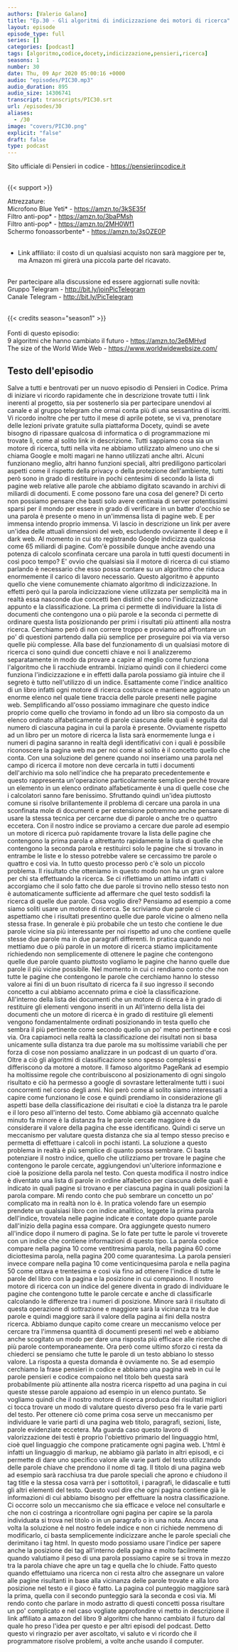 ```yaml
---
authors: [Valerio Galano]
title: "Ep.30 - Gli algoritmi di indicizzazione dei motori di ricerca"
layout: episode
episode_type: full
series: []
categories: [podcast]
tags: [algoritmo,codice,docety,indicizzazione,pensieri,ricerca]
seasons: 1
number: 30
date: Thu, 09 Apr 2020 05:00:16 +0000
audio: "episodes/PIC30.mp3"
audio_duration: 895
audio_size: 14306741
transcript: transcripts/PIC30.srt
url: /episodes/30
aliases: 
  - /30
image: "covers/PIC30.png"
explicit: "false"
draft: false
type: podcast
---
```

Sito ufficiale di Pensieri in codice - <a href="https://pensieriincodice.it" rel="noopener">https://pensieriincodice.it</a> <br />
<br />


{{< support >}}

Attrezzature:<br />
Microfono Blue Yeti* - <a href="https://amzn.to/3kSE35f" rel="noopener">https://amzn.to/3kSE35f</a>  <br />
Filtro anti-pop* - <a href="https://amzn.to/3baPMsh" rel="noopener">https://amzn.to/3baPMsh</a>  <br />
Filtro anti-pop* - <a href="https://amzn.to/2MH0Wf1" rel="noopener">https://amzn.to/2MH0Wf1</a>  <br />
Schermo fonoassorbente* - <a href="https://amzn.to/3sOZE0P" rel="noopener">https://amzn.to/3sOZE0P</a> <br />
<br />
* Link affiliato: il costo di un qualsiasi acquisto non sarà maggiore per te, ma Amazon mi girerà una piccola parte del ricavato. <br />
<br />
Per partecipare alla discussione ed essere aggiornati sulle novità:<br />
Gruppo Telegram - <a href="http://bit.ly/joinPicTelegram" rel="noopener">http://bit.ly/joinPicTelegram</a> <br />
Canale Telegram - <a href="http://bit.ly/PicTelegram" rel="noopener">http://bit.ly/PicTelegram</a> <br />
<br />


{{< credits season="season1" >}}<br />
<br />
Fonti di questo episodio:<br />
9 algoritmi che hanno cambiato il futuro - <a href="https://amzn.to/3e6MHvd" rel="noopener">https://amzn.to/3e6MHvd</a>  <br />
The size of the World Wide Web - <a href="https://www.worldwidewebsize.com/" rel="noopener">https://www.worldwidewebsize.com/</a>

<!-- more -->

## Testo dell'episodio

Salve a tutti e bentrovati per un nuovo episodio di Pensieri in Codice.
Prima di iniziare vi ricordo rapidamente che in descrizione trovate tutti i link
inerenti al progetto, sia per sostenerlo sia per partecipare unendovi al canale e
al gruppo telegram che ormai conta più di una sessantina di iscritti.
Vi ricordo inoltre che per tutto il mese di aprile potete, se vi va, prenotare delle
lezioni private gratuite sulla piattaforma Docety, quindi se avete
bisogno di ripassare qualcosa di informatica o di programmazione mi
trovate lì, come al solito link in descrizione.
Tutti sappiamo cosa sia un motore di ricerca, tutti nella vita ne abbiamo
utilizzato almeno uno che si chiama Google e molti magari ne hanno utilizzati
anche altri. Alcuni funzionano meglio, altri hanno
funzioni speciali, altri prediligono particolari aspetti come il rispetto
della privacy o della protezione dell'ambiente, tutti però sono in grado
di restituire in pochi centesimi di secondo la lista di pagine web relative
alle parole che abbiamo digitato scavando in archivi di miliardi di
documenti. E come possono fare una cosa del genere?
Di certo non possiamo pensare che basti solo avere centinaia di server
potentissimi sparsi per il mondo per essere in grado di verificare in un
batter d'occhio se una parola è presente o meno in un'immensa lista di pagine web.
E per immensa intendo proprio immensa. Vi lascio in descrizione un link per
avere un'idea delle attuali dimensioni del web, escludendo ovviamente il deep e
il dark web. Al momento in cui sto registrando Google indicizza qualcosa
come 65 miliardi di pagine. Com'è possibile dunque anche avendo una
potenza di calcolo sconfinata cercare una parola in tutti questi documenti in
così poco tempo? E' ovvio che qualsiasi sia il motore di ricerca di cui stiamo
parlando è necessario che esso possa contare su un algoritmo che riduca
enormemente il carico di lavoro necessario.
Questo algoritmo è appunto quello che viene comunemente chiamato algoritmo di
indicizzazione. In effetti però qui la parola indicizzazione viene utilizzata
per semplicità ma in realtà essa nasconde due concetti ben distinti che
sono l'indicizzazione appunto e la classificazione. La prima ci permette di
individuare la lista di documenti che contengono una o più parole e la seconda
ci permette di ordinare questa lista posizionando per primi i risultati più
attinenti alla nostra ricerca. Cerchiamo però di non correre troppo e
proviamo ad affrontare un po' di questioni partendo dalla più semplice per
proseguire poi via via verso quelle più complesse.
Alla base del funzionamento di un qualsiasi motore di ricerca ci sono
quindi due concetti chiave e noi li analizzeremo separatamente in modo da
provare a capire al meglio come funziona l'algoritmo che li racchiude
entrambi. Iniziamo quindi con il chiederci come
funziona l'indicizzazione e in effetti dalla parola possiamo già intuire che il
segreto è tutto nell'utilizzo di un indice. Esattamente come l'indice
analitico di un libro infatti ogni motore di ricerca costruisce e mantiene
aggiornato un enorme elenco nel quale tiene traccia delle parole presenti
nelle pagine web. Semplificando all'osso possiamo immaginare che questo indice
proprio come quello che troviamo in fondo ad un libro sia composto da un
elenco ordinato alfabeticamente di parole ciascuna delle quali è seguita dal
numero di ciascuna pagina in cui la parola è presente.
Ovviamente rispetto ad un libro per un motore di ricerca la lista sarà
enormemente lunga e i numeri di pagina saranno in realtà degli identificativi
con i quali è possibile riconoscere la pagina web ma per noi come al solito è
il concetto quello che conta. Con una soluzione del genere quando noi
inseriamo una parola nel campo di ricerca il motore non deve cercarla in tutti i
documenti dell'archivio ma solo nell'indice che ha preparato precedentemente
e questo rappresenta un'operazione particolarmente semplice perché trovare
un elemento in un elenco ordinato alfabeticamente è una di quelle cose
che i calcolatori sanno fare benissimo. Sfruttando quindi un'idea piuttosto
comune si risolve brillantemente il problema di cercare una parola in una
sconfinata mole di documenti e per estensione potremmo anche pensare di
usare la stessa tecnica per cercarne due di parole o anche tre o quattro eccetera.
Con il nostro indice se proviamo a cercare due parole ad esempio un motore di
ricerca può rapidamente trovare la lista delle pagine che contengono la prima
parola e altrettanto rapidamente la lista di quelle che contengono la
seconda parola e restituirci solo le pagine che si trovano in entrambe le
liste e lo stesso potrebbe valere se cercassimo tre parole o quattro e così via.
In tutto questo processo però c'è solo un piccolo problema. Il risultato che
otteniamo in questo modo non ha un gran valore per chi sta effettuando la ricerca.
Se ci riflettiamo un attimo infatti ci accorgiamo che il solo fatto che due
parole si trovino nello stesso testo non è automaticamente sufficiente ad
affermare che quel testo soddisfi la ricerca di quelle due parole.
Cosa voglio dire? Pensiamo ad esempio a come siamo soliti usare un motore di
ricerca. Se scriviamo due parole ci aspettiamo che i risultati presentino
quelle due parole vicine o almeno nella stessa frase. In generale è più probabile
che un testo che contiene le due parole vicine sia più interessante per noi
rispetto ad uno che contiene quelle stesse due parole ma in due paragrafi
differenti. In pratica quando noi mettiamo due o più parole in un motore
di ricerca stiamo implicitamente richiedendo non semplicemente di ottenere
le pagine che contengono quelle due parole quanto piuttosto vogliamo le
pagine che hanno quelle due parole il più vicine possibile.
Nel momento in cui ci rendiamo conto che non tutte le pagine che contengono le
parole che cerchiamo hanno lo stesso valore ai fini di un buon risultato di
ricerca fa il suo ingresso il secondo concetto a cui abbiamo accennato prima e
cioè la classificazione. All'interno della lista dei documenti che un motore
di ricerca è in grado di restituire gli elementi vengono inseriti in un
All'interno della lista dei documenti che un motore di ricerca è in grado di
restituire gli elementi vengono fondamentalmente ordinati posizionando
in testa quello che sembra il più pertinente come secondo quello un po'
meno pertinente e così via. Ora capiamoci nella realtà la classificazione
dei risultati non si basa unicamente sulla distanza tra due parole ma su
moltissime variabili che per forza di cose non possiamo analizzare in un
podcast di un quarto d'ora. Oltre a ciò gli algoritmi di
classificazione sono spesso complessi e differiscono da motore a motore. Il famoso
algoritmo PageRank ad esempio ha moltissime regole che contribuiscono al
posizionamento di ogni singolo risultato e ciò ha permesso a google di
sovrastare letteralmente tutti i suoi concorrenti nel corso degli anni.
Noi però come al solito siamo interessati a capire come funzionano le
cose e quindi prendiamo in considerazione gli aspetti base della
classificazione dei risultati e cioè la distanza tra le parole e il loro peso
all'interno del testo. Come abbiamo già accennato qualche minuto fa minore è la
distanza fra le parole cercate maggiore è da considerare il valore della pagina
che esse identificano. Quindi ci serve un meccanismo per valutare questa distanza
che sia al tempo stesso preciso e permetta di effettuare i calcoli in
pochi istanti. La soluzione a questo problema in realtà è più semplice di
quanto possa sembrare. Ci basta potenziare il nostro indice,
quello che utilizziamo per trovare le pagine che contengono le parole cercate,
aggiungendovi un'ulteriore informazione e cioè la posizione della parola nel
testo. Con questa modifica il nostro indice è
diventato una lista di parole in ordine alfabetico per ciascuna delle quali è
indicato in quali pagine si trovano e per ciascuna pagina in quali posizioni la
parola compare. Mi rendo conto che può sembrare un concetto un po' complicato
ma in realtà non lo è. In pratica volendo fare un esempio prendete un qualsiasi
libro con indice analitico, leggete la prima parola dell'indice, trovatela nelle
pagine indicate e contate dopo quante parole dall'inizio della pagina essa
compare. Ora aggiungete questo numero all'indice dopo il numero di pagina. Se
lo fate per tutte le parole vi troverete con un indice che contiene informazioni
di questo tipo. La parola codice compare nella pagina 10 come ventitresima parola,
nella pagina 60 come diciottesima parola, nella pagina 200 come quarantesima. La
parola pensieri invece compare nella pagina 10 come venticinquesima parola e
nella pagina 50 come ottava e trentesima e così via fino ad ottenere l'indice di
tutte le parole del libro con la pagina e la posizione in cui compaiono. Il nostro
motore di ricerca con un indice del genere diventa in grado di individuare
le pagine che contengono tutte le parole cercate e anche di classificarle
calcolando le differenze tra i numeri di posizione. Minore sarà il risultato di
questa operazione di sottrazione e maggiore sarà la vicinanza tra le due
parole e quindi maggiore sarà il valore della pagina ai fini della nostra
ricerca.
Abbiamo dunque capito come creare un meccanismo veloce per cercare tra
l'immensa quantità di documenti presenti nel web e abbiamo anche scogitato un
modo per dare una risposta più efficace alle ricerche di più parole
contemporaneamente. Ora però come ultimo sforzo ci resta da
chiederci se pensiamo che tutte le parole di un testo abbiano lo stesso
valore. La risposta a questa domanda è ovviamente no. Se ad esempio cerchiamo la
frase pensieri in codice e abbiamo una pagina web in cui le parole pensieri e
codice compaiono nel titolo beh questa sarà probabilmente più attinente alla
nostra ricerca rispetto ad una pagina in cui queste stesse parole appaiono ad
esempio in un elenco puntato. Se vogliamo quindi che il nostro motore di
ricerca produca dei risultati migliori ci tocca trovare un modo di valutare
questo diverso peso fra le varie parti del testo. Per ottenere ciò come prima
cosa serve un meccanismo per individuare le varie parti di una pagina web
titolo, paragrafi, sezioni, liste, parole evidenziate eccetera. Ma guarda caso
questo lavoro di valorizzazione dei testi è proprio l'obiettivo primario del
linguaggio html, cioè quel linguaggio che compone praticamente ogni pagina
web. L'html è infatti un linguaggio di markup, ne abbiamo già parlato in altri
episodi, e ci permette di dare uno specifico valore alle varie parti del
testo utilizzando delle parole chiave che prendono il nome di tag. Il titolo di una
pagina web ad esempio sarà racchiusa tra due parole speciali che aprono e
chiudono il tag title e la stessa cosa varrà per i sottotitoli, i paragrafi, le
didascalie e tutti gli altri elementi del testo.
Questo vuol dire che ogni pagina contiene già le informazioni di cui abbiamo
bisogno per effettuare la nostra classificazione. Ci occorre solo un
meccanismo che sia efficace e veloce nel consultarle e che non ci costringa a
ricontrollare ogni pagina per capire se la parola individuata si trova nel titolo
o in un paragrafo o in una nota. Ancora una volta la soluzione è nel nostro
fedele indice e non ci richiede nemmeno di modificarlo, ci basta semplicemente
indicizzare anche le parole speciali che derimitano i tag html. In questo modo
possiamo usare l'indice per sapere anche la posizione dei tag all'interno della
pagina e molto facilmente quando valutiamo il peso di una parola possiamo
capire se si trova in mezzo tra la parola chiave che apre un tag e quella
che lo chiude. Fatto questo quando effettuiamo una ricerca non ci resta
altro che assegnare un valore alle pagine risultanti in base alla vicinanza
delle parole trovate e alla loro posizione nel testo e il gioco è fatto.
La pagina col punteggio maggiore sarà la prima, quella con il secondo punteggio
sarà la seconda e così via.
Mi rendo conto che parlare in modo astratto di questi concetti possa
risultare un po' complicato e nel caso vogliate approfondire vi metto in
descrizione il link affiliato a amazon del libro 9 algoritmi che hanno cambiato
il futuro dal quale ho preso l'idea per questo e per altri episodi del podcast.
Detto questo vi ringrazio per aver ascoltato, vi saluto e vi ricordo che il
programmatore risolve problemi, a volte anche usando il computer.

